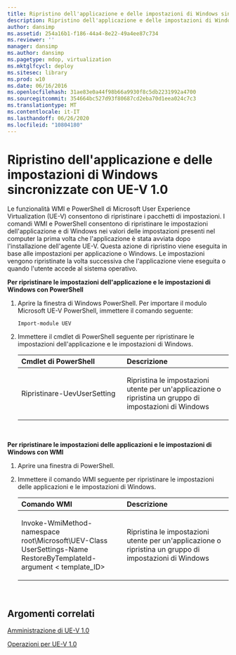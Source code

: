 ```yaml
---
title: Ripristino dell'applicazione e delle impostazioni di Windows sincronizzate con UE-V 1.0
description: Ripristino dell'applicazione e delle impostazioni di Windows sincronizzate con UE-V 1.0
author: dansimp
ms.assetid: 254a16b1-f186-44a4-8e22-49a4ee87c734
ms.reviewer: ''
manager: dansimp
ms.author: dansimp
ms.pagetype: mdop, virtualization
ms.mktglfcycl: deploy
ms.sitesec: library
ms.prod: w10
ms.date: 06/16/2016
ms.openlocfilehash: 31ae83e0a44f98b66a9930f8c5db2231992a4700
ms.sourcegitcommit: 354664bc527d93f80687cd2eba70d1eea024c7c3
ms.translationtype: MT
ms.contentlocale: it-IT
ms.lasthandoff: 06/26/2020
ms.locfileid: "10804180"
---
```

# Ripristino dell'applicazione e delle impostazioni di Windows sincronizzate con UE-V 1.0


Le funzionalità WMI e PowerShell di Microsoft User Experience Virtualization (UE-V) consentono di ripristinare i pacchetti di impostazioni. I comandi WMI e PowerShell consentono di ripristinare le impostazioni dell'applicazione e di Windows nei valori delle impostazioni presenti nel computer la prima volta che l'applicazione è stata avviata dopo l'installazione dell'agente UE-V. Questa azione di ripristino viene eseguita in base alle impostazioni per applicazione o Windows. Le impostazioni vengono ripristinate la volta successiva che l'applicazione viene eseguita o quando l'utente accede al sistema operativo.

**Per ripristinare le impostazioni dell'applicazione e le impostazioni di Windows con PowerShell**

1.  Aprire la finestra di Windows PowerShell. Per importare il modulo Microsoft UE-V PowerShell, immettere il comando seguente:

    ``` syntax
    Import-module UEV
    ```

2.  Immettere il cmdlet di PowerShell seguente per ripristinare le impostazioni dell'applicazione e le impostazioni di Windows.

    <table>
    <colgroup>
    <col width="50%" />
    <col width="50%" />
    </colgroup>
    <thead>
    <tr class="header">
    <th align="left"><strong>Cmdlet di PowerShell</strong></th>
    <th align="left"><strong>Descrizione</strong></th>
    </tr>
    </thead>
    <tbody>
    <tr class="odd">
    <td align="left"><p>Ripristinare-UevUserSetting</p></td>
    <td align="left"><p>Ripristina le impostazioni utente per un'applicazione o ripristina un gruppo di impostazioni di Windows</p></td>
    </tr>
    </tbody>
    </table>

     

**Per ripristinare le impostazioni delle applicazioni e le impostazioni di Windows con WMI**

1.  Aprire una finestra di PowerShell.

2.  Immettere il comando WMI seguente per ripristinare le impostazioni delle applicazioni e le impostazioni di Windows.

    <table>
    <colgroup>
    <col width="50%" />
    <col width="50%" />
    </colgroup>
    <thead>
    <tr class="header">
    <th align="left"><strong>Comando WMI</strong></th>
    <th align="left"><strong>Descrizione</strong></th>
    </tr>
    </thead>
    <tbody>
    <tr class="odd">
    <td align="left"><p>Invoke-WmiMethod-namespace root\Microsoft\UEV-Class UserSettings-Name RestoreByTemplateId-argument &lt; template_ID&gt;</p></td>
    <td align="left"><p>Ripristina le impostazioni utente per un'applicazione o ripristina un gruppo di impostazioni di Windows</p></td>
    </tr>
    </tbody>
    </table>

     

## Argomenti correlati


[Amministrazione di UE-V 1.0](administering-ue-v-10.md)

[Operazioni per UE-V 1.0](operations-for-ue-v-10.md)

 

 





